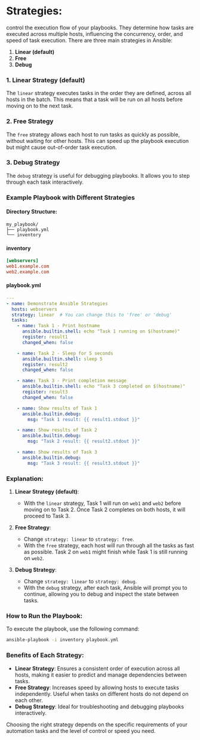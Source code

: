 # Strategies:

control the execution flow of your playbooks. They determine how tasks are executed across multiple hosts, influencing the concurrency, order, and speed of task execution. There are three main strategies in Ansible:

1. **Linear (default)**
2. **Free**
3. **Debug**

### 1. Linear Strategy (default)
The `linear` strategy executes tasks in the order they are defined, across all hosts in the batch. This means that a task will be run on all hosts before moving on to the next task.

### 2. Free Strategy
The `free` strategy allows each host to run tasks as quickly as possible, without waiting for other hosts. This can speed up the playbook execution but might cause out-of-order task execution.

### 3. Debug Strategy
The `debug` strategy is useful for debugging playbooks. It allows you to step through each task interactively.

### Example Playbook with Different Strategies

#### Directory Structure:
```plaintext
my_playbook/
├── playbook.yml
└── inventory
```

#### inventory
```ini
[webservers]
web1.example.com
web2.example.com
```

#### playbook.yml

```yaml
---
- name: Demonstrate Ansible Strategies
  hosts: webservers
  strategy: linear  # You can change this to 'free' or 'debug'
  tasks:
    - name: Task 1 - Print hostname
      ansible.builtin.shell: echo "Task 1 running on $(hostname)"
      register: result1
      changed_when: false

    - name: Task 2 - Sleep for 5 seconds
      ansible.builtin.shell: sleep 5
      register: result2
      changed_when: false

    - name: Task 3 - Print completion message
      ansible.builtin.shell: echo "Task 3 completed on $(hostname)"
      register: result3
      changed_when: false

    - name: Show results of Task 1
      ansible.builtin.debug:
        msg: "Task 1 result: {{ result1.stdout }}"

    - name: Show results of Task 2
      ansible.builtin.debug:
        msg: "Task 2 result: {{ result2.stdout }}"

    - name: Show results of Task 3
      ansible.builtin.debug:
        msg: "Task 3 result: {{ result3.stdout }}"
```

### Explanation:

1. **Linear Strategy (default)**:
   - With the `linear` strategy, Task 1 will run on `web1` and `web2` before moving on to Task 2. Once Task 2 completes on both hosts, it will proceed to Task 3.

2. **Free Strategy**:
   - Change `strategy: linear` to `strategy: free`.
   - With the `free` strategy, each host will run through all the tasks as fast as possible. Task 2 on `web1` might finish while Task 1 is still running on `web2`.

3. **Debug Strategy**:
   - Change `strategy: linear` to `strategy: debug`.
   - With the `debug` strategy, after each task, Ansible will prompt you to continue, allowing you to debug and inspect the state between tasks.

### How to Run the Playbook:

To execute the playbook, use the following command:

```sh
ansible-playbook -i inventory playbook.yml
```

### Benefits of Each Strategy:

- **Linear Strategy**: Ensures a consistent order of execution across all hosts, making it easier to predict and manage dependencies between tasks.
- **Free Strategy**: Increases speed by allowing hosts to execute tasks independently. Useful when tasks on different hosts do not depend on each other.
- **Debug Strategy**: Ideal for troubleshooting and debugging playbooks interactively.

Choosing the right strategy depends on the specific requirements of your automation tasks and the level of control or speed you need.
